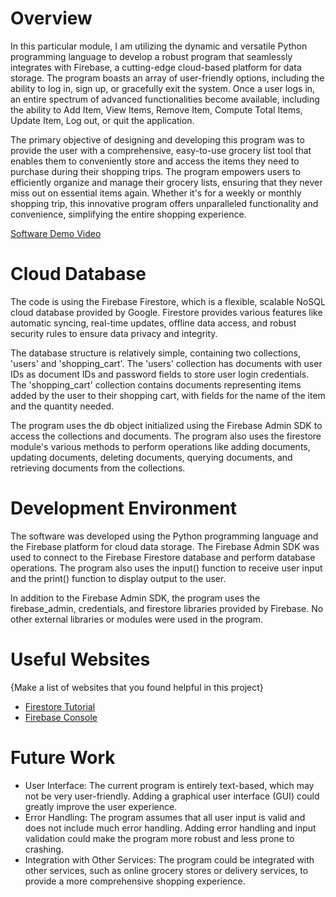 # Overview

In this particular module, I am utilizing the dynamic and versatile Python programming language to develop a robust program that seamlessly integrates with Firebase, a cutting-edge cloud-based platform for data storage. The program boasts an array of user-friendly options, including the ability to log in, sign up, or gracefully exit the system. Once a user logs in, an entire spectrum of advanced functionalities become available, including the ability to Add Item, View Items, Remove Item, Compute Total Items, Update Item, Log out, or quit the application.

The primary objective of designing and developing this program was to provide the user with a comprehensive, easy-to-use grocery list tool that enables them to conveniently store and access the items they need to purchase during their shopping trips. The program empowers users to efficiently organize and manage their grocery lists, ensuring that they never miss out on essential items again. Whether it's for a weekly or monthly shopping trip, this innovative program offers unparalleled functionality and convenience, simplifying the entire shopping experience.


[Software Demo Video](https://www.youtube.com/watch?v=BQwr8gnj0Wo)

# Cloud Database

The code is using the Firebase Firestore, which is a flexible, scalable NoSQL cloud database provided by Google. Firestore provides various features like automatic syncing, real-time updates, offline data access, and robust security rules to ensure data privacy and integrity.

The database structure is relatively simple, containing two collections, 'users' and 'shopping_cart'. The 'users' collection has documents with user IDs as document IDs and password fields to store user login credentials. The 'shopping_cart' collection contains documents representing items added by the user to their shopping cart, with fields for the name of the item and the quantity needed.

The program uses the db object initialized using the Firebase Admin SDK to access the collections and documents. The program also uses the firestore module's various methods to perform operations like adding documents, updating documents, deleting documents, querying documents, and retrieving documents from the collections.

# Development Environment

The software was developed using the Python programming language and the Firebase platform for cloud data storage. The Firebase Admin SDK was used to connect to the Firebase Firestore database and perform database operations. The program also uses the input() function to receive user input and the print() function to display output to the user.

In addition to the Firebase Admin SDK, the program uses the firebase_admin, credentials, and firestore libraries provided by Firebase. No other external libraries or modules were used in the program.

# Useful Websites

{Make a list of websites that you found helpful in this project}

- [Firestore Tutorial](https://firebase.google.com/docs/firestore)
- [Firebase Console](https://firebase.google.com/docs/firestore)

# Future Work

- User Interface: The current program is entirely text-based, which may not be very user-friendly. Adding a graphical user interface (GUI) could greatly improve the user experience.
- Error Handling: The program assumes that all user input is valid and does not include much error handling. Adding error handling and input validation could make the program more robust and less prone to crashing.
- Integration with Other Services: The program could be integrated with other services, such as online grocery stores or delivery services, to provide a more comprehensive shopping experience.